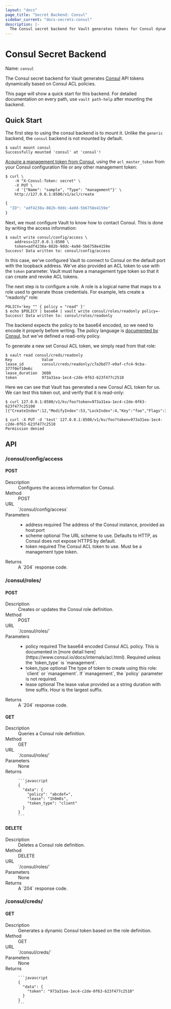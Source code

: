 ```yaml
---
layout: "docs"
page_title: "Secret Backend: Consul"
sidebar_current: "docs-secrets-consul"
description: |-
  The Consul secret backend for Vault generates tokens for Consul dynamically.
---
```


# Consul Secret Backend

Name: `consul`

The Consul secret backend for Vault generates
[Consul](https://www.consul.io)
API tokens dynamically based on Consul ACL policies.

This page will show a quick start for this backend. For detailed documentation
on every path, use `vault path-help` after mounting the backend.

## Quick Start

The first step to using the consul backend is to mount it.
Unlike the `generic` backend, the `consul` backend is not mounted by default.

```
$ vault mount consul
Successfully mounted 'consul' at 'consul'!
```

[Acquire a management token from
Consul](https://www.consul.io/docs/agent/http/acl.html#acl_create), using the
`acl_master_token` from your Consul configuration file or any other management
token:

```shell
$ curl \
    -H "X-Consul-Token: secret" \
    -X PUT \
    -d '{"Name": "sample", "Type": "management"}' \
    http://127.0.0.1:8500/v1/acl/create
```
```javascript
{
  "ID": "adf4238a-882b-9ddc-4a9d-5b6758e4159e"
}
```

Next, we must configure Vault to know how to contact Consul.
This is done by writing the access information:

```
$ vault write consul/config/access \
    address=127.0.0.1:8500 \
    token=adf4238a-882b-9ddc-4a9d-5b6758e4159e
Success! Data written to: consul/config/access
```

In this case, we've configured Vault to connect to Consul
on the default port with the loopback address. We've also provided
an ACL token to use with the `token` parameter. Vault must have a management
type token so that it can create and revoke ACL tokens.

The next step is to configure a role. A role is a logical name that maps
to a role used to generate those credentials. For example, lets create
a "readonly" role:

```
POLICY='key "" { policy = "read" }'
$ echo $POLICY | base64 | vault write consul/roles/readonly policy=-
Success! Data written to: consul/roles/readonly
```

The backend expects the policy to be base64 encoded, so we need to encode it
properly before writing. The policy language is [documented by
Consul](https://www.consul.io/docs/internals/acl.html), but we've defined a
read-only policy.

To generate a new set Consul ACL token, we simply read from that role:

```
$ vault read consul/creds/readonly
Key           	Value
lease_id      	consul/creds/readonly/c7a3bd77-e9af-cfc4-9cba-377f0ef10e6c
lease_duration	3600
token         	973a31ea-1ec4-c2de-0f63-623f477c2510
```

Here we can see that Vault has generated a new Consul ACL token for us.
We can test this token out, and verify that it is read-only:

```
$ curl 127.0.0.1:8500/v1/kv/foo?token=973a31ea-1ec4-c2de-0f63-623f477c25100
[{"CreateIndex":12,"ModifyIndex":53,"LockIndex":4,"Key":"foo","Flags":3304740253564472344,"Value":"YmF6"}]

$ curl -X PUT -d 'test' 127.0.0.1:8500/v1/kv/foo?token=973a31ea-1ec4-c2de-0f63-623f477c2510
Permission denied
```

## API

### /consul/config/access
#### POST

<dl class="api">
  <dt>Description</dt>
  <dd>
    Configures the access information for Consul.
  </dd>

  <dt>Method</dt>
  <dd>POST</dd>

  <dt>URL</dt>
  <dd>`/consul/config/access`</dd>

  <dt>Parameters</dt>
  <dd>
    <ul>
      <li>
        <span class="param">address</span>
        <span class="param-flags">required</span>
        The address of the Consul instance, provided as host:port
      </li>
      <li>
        <span class="param">scheme</span>
        <span class="param-flags">optional</span>
        The URL scheme to use. Defaults to HTTP, as Consul does not expose HTTPS by default.
      </li>
      <li>
        <span class="param">token</span>
        <span class="param-flags">required</span>
        The Consul ACL token to use. Must be a management type token.
      </li>
    </ul>
  </dd>

  <dt>Returns</dt>
  <dd>
    A `204` response code.
  </dd>
</dl>

### /consul/roles/
#### POST

<dl class="api">
  <dt>Description</dt>
  <dd>
    Creates or updates the Consul role definition.
  </dd>

  <dt>Method</dt>
  <dd>POST</dd>

  <dt>URL</dt>
  <dd>`/consul/roles/<name>`</dd>

  <dt>Parameters</dt>
  <dd>
    <ul>
      <li>
        <span class="param">policy</span>
        <span class="param-flags">required</span>
        The base64 encoded Consul ACL policy. This is documented in [more
        detail here](https://www.consul.io/docs/internals/acl.html). Required
        unless the `token_type` is `management`.
      </li>
      <li>
        <span class="param">token_type</span>
        <span class="param-flags">optional</span>
        The type of token to create using this role: `client` or `management`.
        If `management`, the `policy` parameter is not required.
      </li>
      <li>
        <span class="param">lease</span>
        <span class="param-flags">optional</span>
        The lease value provided as a string duration with time suffix. Hour is
        the largest suffix.
      </li>
    </ul>
  </dd>

  <dt>Returns</dt>
  <dd>
    A `204` response code.
  </dd>
</dl>

#### GET

<dl class="api">
  <dt>Description</dt>
  <dd>
    Queries a Consul role definition.
  </dd>

  <dt>Method</dt>
  <dd>GET</dd>

  <dt>URL</dt>
  <dd>`/consul/roles/<name>`</dd>

  <dt>Parameters</dt>
  <dd>
     None
  </dd>

  <dt>Returns</dt>
  <dd>

    ```javascript
    {
      "data": {
        "policy": "abcdef=",
        "lease": "1h0m0s",
        "token_type": "client"
      }
    }
    ```

  </dd>
</dl>

#### DELETE

<dl class="api">
  <dt>Description</dt>
  <dd>
    Deletes a Consul role definition.
  </dd>

  <dt>Method</dt>
  <dd>DELETE</dd>

  <dt>URL</dt>
  <dd>`/consul/roles/<name>`</dd>

  <dt>Parameters</dt>
  <dd>
     None
  </dd>

  <dt>Returns</dt>
  <dd>
    A `204` response code.
  </dd>
</dl>

### /consul/creds/
#### GET

<dl class="api">
  <dt>Description</dt>
  <dd>
    Generates a dynamic Consul token based on the role definition.
  </dd>

  <dt>Method</dt>
  <dd>GET</dd>

  <dt>URL</dt>
  <dd>`/consul/creds/<name>`</dd>

  <dt>Parameters</dt>
  <dd>
     None
  </dd>

  <dt>Returns</dt>
  <dd>

    ```javascript
    {
      "data": {
        "token": "973a31ea-1ec4-c2de-0f63-623f477c2510"
      }
    }
    ```

  </dd>
</dl>

